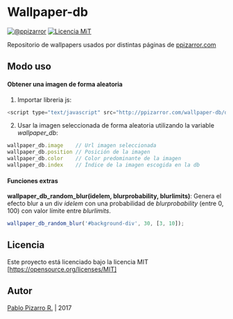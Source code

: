 # Wallpaper-db
[![@ppizarror](http://latex.ppizarror.com/Template-Informe/resources/autor2.svg)](http://ppizarror.com)
[![Licencia MiT](http://latex.ppizarror.com/Template-Informe/resources/Licencia-MIT-blue.svg)](https://opensource.org/licenses/MIT/)<br>

Repositorio de wallpapers usados por distintas páginas de <a href="http://ppizarror.com/">ppizarror.com</a>

## Modo uso

#### Obtener una imagen de forma aleatoria

1. Importar libreria js:
    
```javascript
<script type="text/javascript" src="http://ppizarror.com/wallpaper-db/db.min.js"></script>
```

2. Usar la imagen seleccionada de forma aleatoria utilizando la variable *wallpaper_db*:

```javascript
wallpaper_db.image    // Url imagen seleccionada
wallpaper_db.position // Posición de la imagen
wallpaper_db.color    // Color predominante de la imagen
wallpaper_db.index    // Índice de la imagen escogida en la db
```

#### Funciones extras

**wallpaper_db_random_blur(idelem, blurprobability, blurlimits)**: Genera el efecto blur a un div *idelem* con una probabilidad de *blurprobability* (entre 0, 100) con valor límite entre *blurlimits*.
```javascript
wallpaper_db_random_blur('#background-div', 30, [3, 10]);
```

## Licencia
Este proyecto está licenciado bajo la licencia MIT [https://opensource.org/licenses/MIT]

## Autor
<a href="http://ppizarror.com">Pablo Pizarro R.</a> | 2017